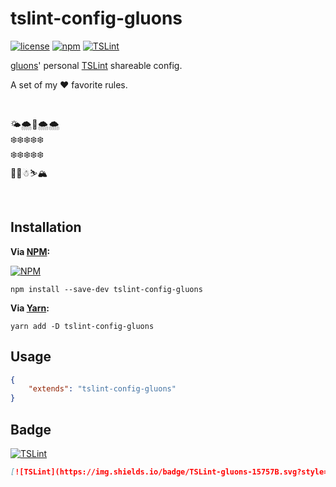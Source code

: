 # tslint-config-gluons
[![license](https://img.shields.io/github/license/gluons/tslint-config-gluons.svg?style=flat-square)](./LICENSE)
[![npm](https://img.shields.io/npm/v/tslint-config-gluons.svg?style=flat-square)](https://www.npmjs.com/package/tslint-config-gluons)
[![TSLint](https://img.shields.io/badge/TSLint-gluons-15757B.svg?style=flat-square)](https://github.com/gluons/tslint-config-gluons)

[gluons](https://github.com/gluons)' personal [TSLint](https://palantir.github.io/tslint/) shareable config.

A set of my ❤️ favorite rules.

<br>

🌤🌨🚀🌨🌨  
❄️❄️❄️❄️❄️  
❄️❄️❄️❄️❄️  
🎄🎄☃⛷🏔

<br>

## Installation

**Via [NPM](https://www.npmjs.com):**

[![NPM](https://nodei.co/npm/tslint-config-gluons.png?compact=true)](https://www.npmjs.com/package/tslint-config-gluons)

```
npm install --save-dev tslint-config-gluons
```

**Via [Yarn](https://yarnpkg.com):**

```
yarn add -D tslint-config-gluons
```

## Usage

```json
{
	"extends": "tslint-config-gluons"
}
```

## Badge

[![TSLint](https://img.shields.io/badge/TSLint-gluons-15757B.svg?style=flat-square)](https://github.com/gluons/tslint-config-gluons)

```markdown
[![TSLint](https://img.shields.io/badge/TSLint-gluons-15757B.svg?style=flat-square)](https://github.com/gluons/tslint-config-gluons)
```
